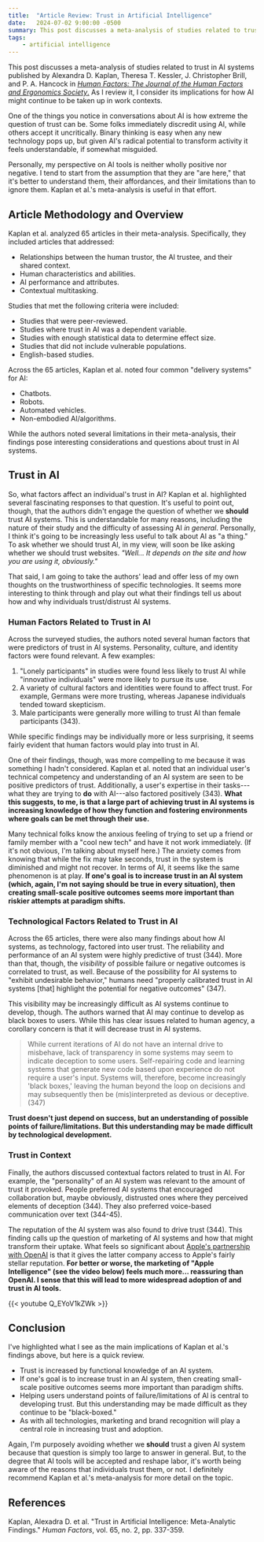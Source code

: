 ```yaml
---
title:  "Article Review: Trust in Artificial Intelligence"
date:   2024-07-02 9:00:00 -0500
summary: This post discusses a meta-analysis of studies related to trust in AI systems. I consider its implications for how AI might continue to be taken up in work contexts.
tags:
    - artificial intelligence
---
```


This post discusses a meta-analysis of studies related to trust in AI
systems published by Alexandra D. Kaplan, Theresa T. Kessler, J.
Christopher Brill, and P. A. Hancock in [*Human Factors: The Journal of
the Human Factors and Ergonomics Society*.](https://journals.sagepub.com/doi/full/10.1177/00187208211013988) As I review it, I
consider its implications for how AI might continue to be taken up in work contexts.

One of the things you notice in conversations about AI is how extreme
the question of trust can be. Some folks immediately discredit using AI,
while others accept it uncritically. Binary thinking is easy when any
new technology pops up, but given AI's radical potential to transform
activity it feels understandable, if somewhat misguided.

Personally, my perspective on AI tools is neither wholly positive nor
negative. I tend to start from the assumption that they are "are here,"
that it's better to understand them, their affordances, and their
limitations than to ignore them. Kaplan et al.'s meta-analysis is useful in that effort.

## Article Methodology and Overview

Kaplan et al. analyzed 65 articles in their meta-analysis. Specifically,
they included articles that addressed:

-   Relationships between the human trustor, the AI trustee, and their
    shared context.
-   Human characteristics and abilities.
-   AI performance and attributes.
-   Contextual multitasking.

Studies that met the following criteria were included:

-   Studies that were peer-reviewed.
-   Studies where trust in AI was a dependent variable.
-   Studies with enough statistical data to determine effect size.
-   Studies that did not include vulnerable populations.
-   English-based studies.

Across the 65 articles, Kaplan et al. noted four common "delivery
systems" for AI:

-   Chatbots.
-   Robots.
-   Automated vehicles.
-   Non-embodied AI/algorithms.

While the authors noted several limitations in their meta-analysis,
their findings pose interesting considerations and questions about trust
in AI systems.

## Trust in AI

So, what factors affect an individual's trust in AI? Kaplan et al.
highlighted several fascinating responses to that question. It's useful
to point out, though, that the authors didn't engage the question of
whether we **should** trust AI systems. This is understandable for many
reasons, including the nature of their study and the difficulty of
assessing AI *in general*. Personally, I think it's going to be
increasingly less useful to talk about AI as "a thing." To ask whether
we should trust AI, in my view, will soon be like asking whether we
should trust websites. *"Well... It depends* *on the site and how you
are using it, obviously."*

That said, I am going to take the authors' lead and offer less of my own
thoughts on the trustworthiness of specific technologies. It seems more
interesting to think through and play out what their findings tell us
about how and why individuals trust/distrust AI systems.

### Human Factors Related to Trust in AI

Across the surveyed studies, the authors noted several human factors
that were predictors of trust in AI systems. Personality, culture, and
identity factors were found relevant. A few examples:

1. "Lonely participants" in studies were found less likely to trust AI
while "innovative individuals" were more likely to pursue its use.
2. A variety of cultural factors and identities were found to affect
trust. For example, Germans were more trusting, whereas Japanese
individuals tended toward skepticism.
3. Male participants were generally more willing to trust AI than
female participants (343).

While specific findings may be individually more or less surprising, it
seems fairly evident that human factors would play into trust in AI.

One of their findings, though, was more compelling to me because it was
something I hadn't considered. Kaplan et al. noted that an individual
user's technical competency and understanding of an AI system are seen
to be positive predictors of trust. Additionally, a user's expertise in
their tasks---what they are trying to **do** with AI---also factored
positively (343). **What this suggests, to me, is that a large part of
achieving trust in AI systems is increasing knowledge of how they
function and fostering environments where goals can be met through their
use.**

Many technical folks know the anxious feeling of trying to set up a
friend or family member with a "cool new tech" and have it not work
immediately. (If it's not obvious, I'm talking about myself here.) The
anxiety comes from knowing that while the fix may take seconds, trust in
the system is diminished and might not recover. In terms of AI, it seems
like the same phenomenon is at play. **If one's goal is to increase
trust in an AI system (which, again, I'm not saying should be true in
every situation), then creating small-scale positive outcomes seems more
important than riskier attempts at paradigm shifts.**

### Technological Factors Related to Trust in AI

Across the 65 articles, there were also many findings about how AI
systems, as technology, factored into user trust. The reliability and
performance of an AI system were highly predictive of trust (344). More
than that, though, the *visibility* of possible failure or negative
outcomes is correlated to trust, as well. Because of the possibility for
AI systems to "exhibit undesirable behavior," humans need "properly
calibrated trust in AI systems \[that\] highlight the potential for
negative outcomes" (347).

This visibility may be increasingly difficult as AI systems continue to
develop, though. The authors warned that AI may continue to develop as
black boxes to users. While this has clear issues related to human
agency, a corollary concern is that it will decrease trust in AI
systems.

> While current iterations of AI do not have an internal drive to misbehave, lack of transparency in some systems may seem to indicate deception to some users. Self-repairing code and learning systems that generate new code based upon experience do not require a user's input. Systems will, therefore, become increasingly 'black boxes,' leaving the human beyond the loop on decisions and may subsequently then be (mis)interpreted as devious or deceptive. (347)

**Trust doesn't just depend on success, but an understanding of possible points of
failure/limitations. But this understanding may be made difficult by
technological development.**

### Trust in Context

Finally, the authors discussed contextual factors related to trust in
AI. For example, the "personality" of an AI system was relevant to the
amount of trust it provoked. People preferred AI systems that
encouraged collaboration but, maybe obviously, distrusted ones where
they perceived elements of deception (344). They also preferred
voice-based communication over text (344-45).

The reputation of the AI system was also found to drive trust (344).
This finding calls up the question of marketing of AI systems and how that might transform their uptake. What feels so significant about [Apple's partnership with OpenAI](https://openai.com/index/openai-and-apple-announce-partnership/) is that it gives the latter company access to Apple's fairly stellar reputation. **For better
or worse, the marketing of "Apple Intelligence" (see the video
below) feels much more... reassuring than OpenAI. I sense that this will
lead to more widespread adoption of and trust in AI tools.**

{{< youtube Q_EYoV1kZWk >}}

## Conclusion

I've highlighted what I see as the main implications of Kaplan et al.'s
findings above, but here is a quick review.

-   Trust is increased by functional knowledge of an AI system.
-   If one's goal is to increase trust in an AI system, then creating
    small-scale positive outcomes seems more important than paradigm
    shifts.
-   Helping users understand points of failure/limitations of AI is
    central to developing trust. But this understanding may be made
    difficult as they continue to be "black-boxed."
-   As with all technologies, marketing and brand recognition will play
    a central role in increasing trust and adoption.

Again, I'm purposely avoiding whether we **should** trust a given AI
system because that question is simply too large to answer in general.
But, to the degree that AI tools will be accepted and reshape labor,
it's worth being aware of the reasons that individuals trust them, or
not. I definitely recommend Kaplan et al.'s meta-analysis for more
detail on the topic.

## References

Kaplan, Alexadra D. et al. "Trust in Artificial Intelligence:
Meta-Analytic Findings." *Human Factors*, vol. 65, no. 2, pp. 337-359.